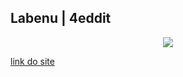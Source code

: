 ## Labenu |  4eddit

<div align="center"><img src="https://i.imgur.com/xUhQLtc.png"></img></div> 

[link do site](capricious-oatmeal.surge.sh)
